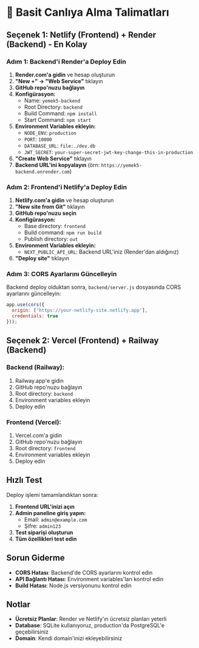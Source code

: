 # 🚀 Basit Canlıya Alma Talimatları

## Seçenek 1: Netlify (Frontend) + Render (Backend) - En Kolay

### Adım 1: Backend'i Render'a Deploy Edin

1. **Render.com'a gidin** ve hesap oluşturun
2. **"New +" → "Web Service"** tıklayın
3. **GitHub repo'nuzu bağlayın**
4. **Konfigürasyon:**
   - Name: `yemek5-backend`
   - Root Directory: `backend`
   - Build Command: `npm install`
   - Start Command: `npm start`
5. **Environment Variables ekleyin:**
   - `NODE_ENV`: `production`
   - `PORT`: `10000`
   - `DATABASE_URL`: `file:./dev.db`
   - `JWT_SECRET`: `your-super-secret-jwt-key-change-this-in-production`
6. **"Create Web Service"** tıklayın
7. **Backend URL'ini kopyalayın** (örn: `https://yemek5-backend.onrender.com`)

### Adım 2: Frontend'i Netlify'a Deploy Edin

1. **Netlify.com'a gidin** ve hesap oluşturun
2. **"New site from Git"** tıklayın
3. **GitHub repo'nuzu seçin**
4. **Konfigürasyon:**
   - Base directory: `frontend`
   - Build command: `npm run build`
   - Publish directory: `out`
5. **Environment Variables ekleyin:**
   - `NEXT_PUBLIC_API_URL`: Backend URL'iniz (Render'dan aldığınız)
6. **"Deploy site"** tıklayın

### Adım 3: CORS Ayarlarını Güncelleyin

Backend deploy olduktan sonra, `backend/server.js` dosyasında CORS ayarlarını güncelleyin:

```javascript
app.use(cors({
  origin: ['https://your-netlify-site.netlify.app'],
  credentials: true
}));
```

## Seçenek 2: Vercel (Frontend) + Railway (Backend)

### Backend (Railway):
1. Railway.app'e gidin
2. GitHub repo'nuzu bağlayın
3. Root directory: `backend`
4. Environment variables ekleyin
5. Deploy edin

### Frontend (Vercel):
1. Vercel.com'a gidin
2. GitHub repo'nuzu bağlayın
3. Root directory: `frontend`
4. Environment variables ekleyin
5. Deploy edin

## Hızlı Test

Deploy işlemi tamamlandıktan sonra:

1. **Frontend URL'inizi açın**
2. **Admin paneline giriş yapın:**
   - Email: `admin@example.com`
   - Şifre: `admin123`
3. **Test siparişi oluşturun**
4. **Tüm özellikleri test edin**

## Sorun Giderme

- **CORS Hatası**: Backend'de CORS ayarlarını kontrol edin
- **API Bağlantı Hatası**: Environment variables'ları kontrol edin
- **Build Hatası**: Node.js versiyonunu kontrol edin

## Notlar

- **Ücretsiz Planlar**: Render ve Netlify'ın ücretsiz planları yeterli
- **Database**: SQLite kullanıyoruz, production'da PostgreSQL'e geçebilirsiniz
- **Domain**: Kendi domain'inizi ekleyebilirsiniz 
